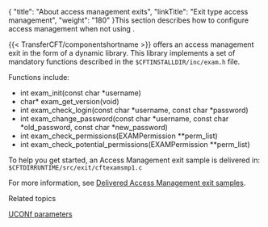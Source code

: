 {
    "title": "About access management exits",
    "linkTitle": "Exit type access management",
    "weight": "180"
}This section describes how to configure access management when not using .

{{< TransferCFT/componentshortname  >}} offers an access management exit in the form of a dynamic library. This library implements a set of mandatory functions described in the `$CFTINSTALLDIR/inc/exam.h` file.

Functions include:

-   int exam\_init(const char \*username)
-   char\* exam\_get\_version(void)
-   int exam\_check\_login(const char \*username, const char \*password)
-   int exam\_change\_password(const char \*username, const char \*old\_password, const char \*new\_password)
-   int exam\_check\_permissions(EXAMPermission \*\*perm\_list)
-   int exam\_check\_potential\_permissions(EXAMPermission \*\*perm\_list)

To help you get started, an Access Management exit sample is delivered in: `$CFTDIRRUNTIME/src/exit/cftexamsmp1.c`

For more information, see [Delivered Access Management exit samples](am_samples).

Related topics

[UCONf parameters](../../admin_intro/uconf/uconf_parameters)
